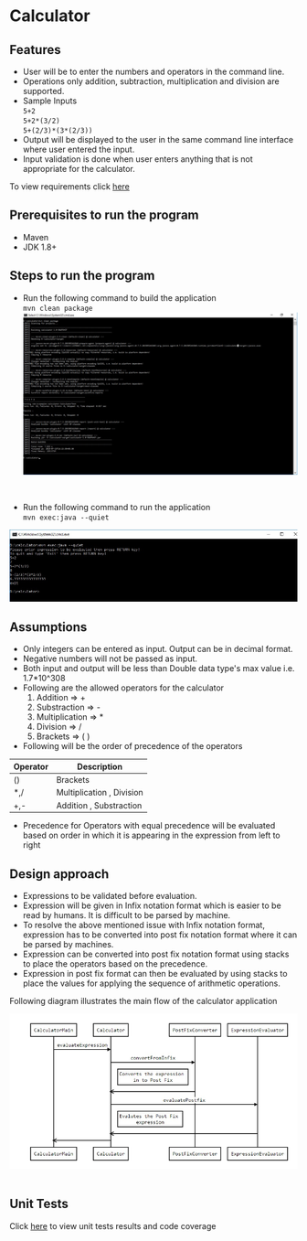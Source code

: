 #  Calculator

## Features
- User will be to enter the numbers and operators in the command line.
- Operations only addition, subtraction, multiplication and division are supported.
- Sample Inputs <br />
  `5+2` <br />
  `5+2*(3/2)` <br />
   `5+(2/3)*(3*(2/3))` <br />
- Output will be displayed to the user in the same command line interface where user entered the input.
- Input validation is done when user enters anything that is not appropriate for the calculator.

 To view requirements click [here](https://github.com/vimal-kanagaraj/calculator/blob/master/Requirements.md "Click to view requirements")

## Prerequisites to run the program
- Maven 
- JDK 1.8+

## Steps to run the program
- Run the following command to build the application<br />
 `mvn clean package` <br />
![](https://github.com/vimal-kanagaraj/calculator/raw/master/screenshots/mvn-package.jpg)
<br />

- Run the following command to run the application <br />
 `mvn exec:java --quiet` <br />

 ![](https://github.com/vimal-kanagaraj/calculator/raw/master/screenshots/mvn-run.jpg) 
 <br />
 
## Assumptions
- Only integers can be entered as input. Output can be in decimal format.
- Negative numbers will not be passed as input. 
- Both input and output will be less than Double data type's max value i.e. 1.7*10^308
- Following are the allowed operators for the calculator
	1. 	Addition  =>  +
	2. 	Substraction =>  -
	3. 	Multiplication =>  *
	4. 	Division =>  /
	5.  Brackets => ( )
-  Following will be the order of precedence of the operators


Operator  | Description
------------- | -------------
()  |Brackets
*,/  | Multiplication , Division
+,- | Addition , Substraction

-  Precedence for Operators with equal precedence will be evaluated based on order in which it is appearing in the expression from left to right
  

## Design approach
 - Expressions to be validated before evaluation.
 - Expression will be given in Infix notation format which is easier to be read by humans. It is difficult to be parsed by machine. 
 - To resolve the above mentioned issue with Infix notation format, expression has to be converted into post fix notation format where it can be parsed by machines.
 - Expression can be converted into post fix notation format using stacks to place the operators based on the precedence.
 - Expression in post fix format can then be evaluated by using stacks to place the values for applying the sequence of arithmetic operations.
 
 
 Following diagram illustrates the main flow of the calculator application
 
 ![](https://github.com/vimal-kanagaraj/calculator/raw/master/screenshots/sequence-diagram.jpg)  
 <br />
## Unit Tests
Click [here](https://github.com/vimal-kanagaraj/calculator/blob/master/UnitTestResults.md "Click to view unit tests results and code coverage") to view unit tests results and code coverage
